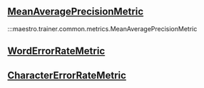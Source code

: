 <div class="md-typeset">
    <h2><a href="#maestro.trainer.common.MeanAveragePrecisionMetric">MeanAveragePrecisionMetric</a></h2>
</div>

:::maestro.trainer.common.metrics.MeanAveragePrecisionMetric

<div class="md-typeset">
    <h2><a href="#maestro.trainer.common.WordErrorRateMetric">WordErrorRateMetric</a></h2>
</div>

<!-- :::maestro.trainer.common.WordErrorRateMetric -->

<div class="md-typeset">
    <h2><a href="#maestro.trainer.common.CharacterErrorRateMetric">CharacterErrorRateMetric</a></h2>
</div>

<!-- :::maestro.trainer.common.CharacterErrorRateMetric -->
